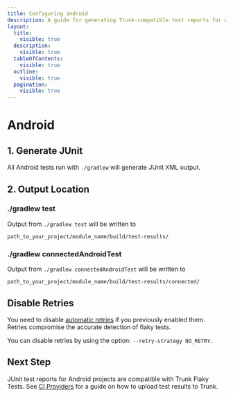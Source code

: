 ```yaml
---
title: Configuring android
description: A guide for generating Trunk-compatible test reports for Android projects
layout:
  title:
    visible: true
  description:
    visible: true
  tableOfContents:
    visible: true
  outline:
    visible: true
  pagination:
    visible: true
---
```


# Android

## 1. Generate JUnit

All Android tests run with `./gradlew` will generate JUnit XML output.

## 2. Output Location

### ./gradlew test

Output from `./gradlew test` will be written to

`path_to_your_project/module_name/build/test-results/`

### ./gradlew connectedAndroidTest

Output from `./gradlew connectedAndroidTest` will be written to

`path_to_your_project/module_name/build/test-results/connected/`

## Disable Retries

You need to disable [automatic retries](https://source.android.com/docs/core/tests/tradefed/testing/through-tf/auto-retry) if you previously enabled them. Retries compromise the accurate detection of flaky tests.

You can disable retries by using the option: `--retry-strategy NO_RETRY`.

## Next Step

JUnit test reports for Android projects are compatible with Trunk Flaky Tests. See [CI Providers](https://docs.trunk.io/flaky-tests/get-started/ci-providers) for a guide on how to upload test results to Trunk.
